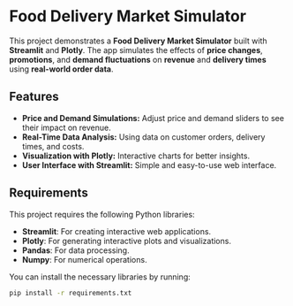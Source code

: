 # Food Delivery Market Simulator

This project demonstrates a **Food Delivery Market Simulator** built with **Streamlit** and **Plotly**. The app simulates the effects of **price changes**, **promotions**, and **demand fluctuations** on **revenue** and **delivery times** using **real-world order data**.

## Features

- **Price and Demand Simulations:** Adjust price and demand sliders to see their impact on revenue.
- **Real-Time Data Analysis:** Using data on customer orders, delivery times, and costs.
- **Visualization with Plotly:** Interactive charts for better insights.
- **User Interface with Streamlit:** Simple and easy-to-use web interface.

## Requirements

This project requires the following Python libraries:
- **Streamlit**: For creating interactive web applications.
- **Plotly**: For generating interactive plots and visualizations.
- **Pandas**: For data processing.
- **Numpy**: For numerical operations.

You can install the necessary libraries by running:

```bash
pip install -r requirements.txt
```
